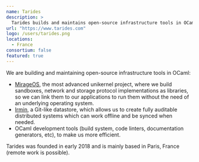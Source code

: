 ```yaml
---
name: Tarides
description: > 
  Tarides builds and maintains open-source infrastructure tools in OCaml like MirageOS, Irmin and OCaml developer tools.
url: "https://www.tarides.com"
logo: /users/tarides.png
locations: 
  - France
consortium: false
featured: true
---
```


We are building and maintaining open-source infrastructure tools in OCaml:

 - [MirageOS](https://mirage.io), the most advanced unikernel project, where we build sandboxes, network and storage protocol implementations as libraries, so we can link them to our applications to run them without the need of an underlying operating system.
 - [Irmin]("https://irmin.org"), a Git-like datastore, which allows us to create fully auditable distributed systems which can work offline and be synced when needed.
 - OCaml development tools (build system, code linters, documentation generators, etc), to make us more efficient. 
  
Tarides was founded in early 2018 and is mainly based in Paris, France (remote work is possible).

